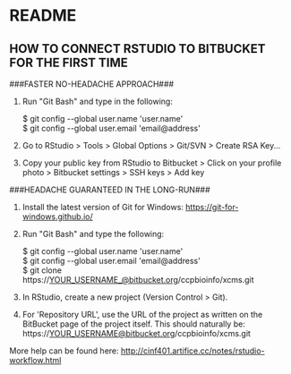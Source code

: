 # README #

## HOW TO CONNECT RSTUDIO TO BITBUCKET FOR THE FIRST TIME ##

###FASTER NO-HEADACHE APPROACH###

1. Run "Git Bash" and type in the following:

	$ git config --global user.name 'user.name'  
	$ git config --global user.email 'email@address'  
	
2. Go to RStudio > Tools > Global Options > Git/SVN > Create RSA Key...
3. Copy your public key from RStudio to Bitbucket > Click on your profile photo > Bitbucket settings > SSH keys > Add key

###HEADACHE GUARANTEED IN THE LONG-RUN###
1. Install the latest version of Git for Windows: https://git-for-windows.github.io/

2. Run "Git Bash" and type the following:

	$ git config --global user.name 'user.name'  
	$ git config --global user.email 'email@address'  
	$ git clone https://YOUR_USERNAME_@bitbucket.org/ccpbioinfo/xcms.git  

3. In RStudio, create a new project (Version Control > Git).

4. For 'Repository URL', use the URL of the project as written on the BitBucket page of the project itself. This should naturally be: https://YOUR_USERNAME@bitbucket.org/ccpbioinfo/xcms.git

More help can be found here: http://cinf401.artifice.cc/notes/rstudio-workflow.html

